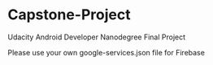 # Capstone-Project
Udacity Android Developer Nanodegree Final Project

Please use your own google-services.json file for Firebase
